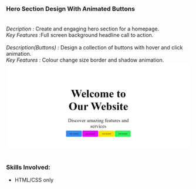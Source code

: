 ### Hero Section Design With Animated Buttons <br><br>
<em>Decription :</em> Create and engaging hero section for a homepage. <br> 
<em>Key Features :</em>Full screen background headline call to action. <br><br>
<em>Description(Buttons) :</em> Design a collection of buttons with hover and click animation.<br>
<em>Key Features :</em> Colour change size border and shadow animation.
<img src ="preview.png" alt ="Preview"/><br><br>

### Skills Involved:
- HTML/CSS only

